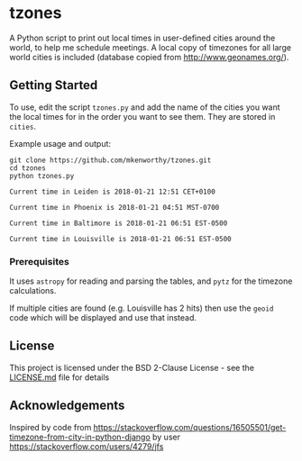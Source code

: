 # tzones

A Python script to print out local times in user-defined cities around
the world, to help me schedule meetings.
A local copy of timezones for all large world cities is included
(database copied from http://www.geonames.org/).

## Getting Started

To use, edit the script `tzones.py` and add the name of the cities you
want the local times for in the order you want to see them. They are
stored in `cities`.

Example usage and output:

```
git clone https://github.com/mkenworthy/tzones.git
cd tzones
python tzones.py

Current time in Leiden is 2018-01-21 12:51 CET+0100

Current time in Phoenix is 2018-01-21 04:51 MST-0700

Current time in Baltimore is 2018-01-21 06:51 EST-0500

Current time in Louisville is 2018-01-21 06:51 EST-0500
```

### Prerequisites

It uses `astropy` for reading and parsing the tables, and `pytz` for the
timezone calculations.

If multiple cities are found (e.g. Louisville has 2 hits) then use the
`geoid` code which will be displayed and use that instead.

## License

This project is licensed under the BSD 2-Clause License - see the [LICENSE.md](LICENSE.md) file for details

## Acknowledgements

Inspired by code from https://stackoverflow.com/questions/16505501/get-timezone-from-city-in-python-django
 by user https://stackoverflow.com/users/4279/jfs

